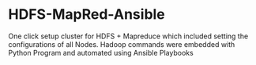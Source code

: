 # HDFS-MapRed-Ansible
One click setup cluster for HDFS + Mapreduce which included setting the configurations of all Nodes. Hadoop commands were embedded with Python Program and automated using Ansible Playbooks
